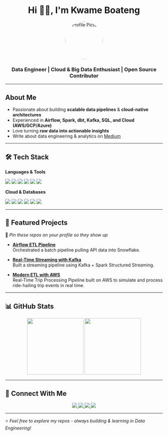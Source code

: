 <!-- Banner / Hero -->
<h1 align="center">Hi 👋🏾, I'm Kwame Boateng</h1>

<p align="center">
  <img src="https://github.com/Kwame842/Kwame842/blob/main/profile-pic.png" alt="Profile Picture" width="120" style="border-radius:50%;" />
</p>

<h3 align="center"> Data Engineer | Cloud & Big Data Enthusiast | Open Source Contributor</h3>

---

## About Me  
- Passionate about building **scalable data pipelines** & **cloud-native architectures**  
- Experienced in **Airflow, Spark, dbt, Kafka, SQL, and Cloud (AWS/GCP/Azure)**  
- Love turning **raw data into actionable insights**  
- Write about data engineering & analytics on [Medium](https://medium.com/)  

---

## 🛠️ Tech Stack  

**Languages & Tools**  
<p>
  <img src="https://img.shields.io/badge/Python-3776AB?logo=python&logoColor=white" />
  <img src="https://img.shields.io/badge/SQL-003B57?logo=postgresql&logoColor=white" />
  <img src="https://img.shields.io/badge/Apache%20Airflow-017CEE?logo=apacheairflow&logoColor=white" />
  <img src="https://img.shields.io/badge/Spark-E25A1C?logo=apachespark&logoColor=white" />
  <!-- <img src="https://img.shields.io/badge/dbt-FF694B?logo=dbt&logoColor=white" /> -->
  <img src="https://img.shields.io/badge/Kafka-231F20?logo=apachekafka&logoColor=white" />
  <img src="https://img.shields.io/badge/Docker-2496ED?logo=docker&logoColor=white" />
  <!-- <img src="https://img.shields.io/badge/Terraform-844FBA?logo=terraform&logoColor=white" /> -->
</p>

**Cloud & Databases**  
<p>
  <img src="https://img.shields.io/badge/AWS-FF9900?logo=amazonaws&logoColor=white" />
  <img src="https://img.shields.io/badge/GCP-4285F4?logo=googlecloud&logoColor=white" />
  <img src="https://img.shields.io/badge/Azure-0078D4?logo=microsoftazure&logoColor=white" />
  <img src="https://img.shields.io/badge/PostgreSQL-336791?logo=postgresql&logoColor=white" />
  <img src="https://img.shields.io/badge/Snowflake-29B5E8?logo=snowflake&logoColor=white" />
  <img src="https://img.shields.io/badge/BigQuery-669DF6?logo=googlebigquery&logoColor=white" />
</p>

---

## 📂 Featured Projects  
📌 *Pin these repos on your profile so they show up*  

- [**Airflow ETL Pipeline**](https://github.com/K12Boateng/mini-data-platform)  
  Orchestrated a batch pipeline pulling API data into Snowflake.  

- [**Real-Time Streaming with Kafka**](https://github.com/your-username/kafka-streaming)  
  Built a streaming pipeline using Kafka + Spark Structured Streaming.  

- [**Modern ETL with AWS**](https://github.com/Kwame842/nsp-bolt-pipeline)  
  Real-Time Trip Processing Pipeline built on AWS to simulate and process ride-hailing trip events in real time.  

---

## 📊 GitHub Stats  

<p align="center">
  <img src="https://github-readme-stats.vercel.app/api?username=Kwame842&show_icons=true&theme=radical" height="180" />
  <img src="https://github-readme-stats.vercel.app/api/top-langs/?username=Kwame842&layout=compact&theme=radical" height="180" />
</p>

---

## 🤝 Connect With Me  

<p align="center">
  <a href="https://www.linkedin.com/in/YOUR-LINKEDIN" target="_blank">
    <img src="https://img.shields.io/badge/LinkedIn-0A66C2?logo=linkedin&logoColor=white" />
  </a>
  <a href="mailto:nanaboatengg42@gmail.com">
    <img src="https://img.shields.io/badge/Email-D14836?logo=gmail&logoColor=white" />
  </a>
  <a href="https://twitter.com/YOUR-HANDLE" target="_blank">
    <img src="https://img.shields.io/badge/Twitter-1DA1F2?logo=twitter&logoColor=white" />
  </a>
  <a href="https://medium.com/kayboateng360" target="_blank">
    <img src="https://img.shields.io/badge/Medium-12100E?logo=medium&logoColor=white" />
  </a>
</p>

---

⭐️ *Feel free to explore my repos - always building & learning in Data Engineering!*
